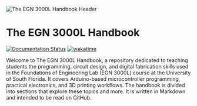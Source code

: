 ![The EGN 3000L Handbook Header](./docs/_static/the_arduino_guide.png)

# The EGN 3000L Handbook

[![Documentation Status](https://readthedocs.org/projects/the-arduino-guide/badge/?version=latest)](https://the-arduino-guide.readthedocs.io/en/latest/)
[![wakatime](https://wakatime.com/badge/user/9e70bc6a-2430-4dc3-a452-4ec4d2a7a8b9/project/e65c8b32-b5ea-43ae-9362-9ea23fe3f91e.svg)](https://wakatime.com/badge/user/9e70bc6a-2430-4dc3-a452-4ec4d2a7a8b9/project/e65c8b32-b5ea-43ae-9362-9ea23fe3f91e)

Welcome to The EGN 3000L Handbook, a repository dedicated to teaching students the programming, circuit design, and digital fabrication skills used in the Foundations of Engineering Lab (EGN 3000L) course at the University of South Florida. It covers Arduino-based microcontroller programming, practical electronics, and 3D printing workflows. The handbook is divided into sections that explore these topics and more. It is written in Markdown and intended to be read on GitHub.
